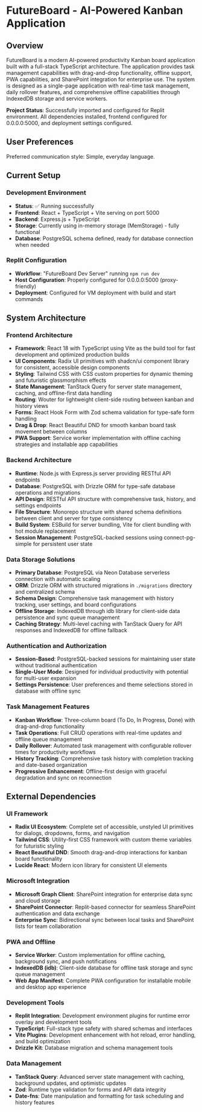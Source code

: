 # FutureBoard - AI-Powered Kanban Application

## Overview

FutureBoard is a modern AI-powered productivity Kanban board application built with a full-stack TypeScript architecture. The application provides task management capabilities with drag-and-drop functionality, offline support, PWA capabilities, and SharePoint integration for enterprise use. The system is designed as a single-page application with real-time task management, daily rollover features, and comprehensive offline capabilities through IndexedDB storage and service workers.

**Project Status**: Successfully imported and configured for Replit environment. All dependencies installed, frontend configured for 0.0.0.0:5000, and deployment settings configured.

## User Preferences

Preferred communication style: Simple, everyday language.

## Current Setup

### Development Environment
- **Status**: ✅ Running successfully 
- **Frontend**: React + TypeScript + Vite serving on port 5000
- **Backend**: Express.js + TypeScript 
- **Storage**: Currently using in-memory storage (MemStorage) - fully functional
- **Database**: PostgreSQL schema defined, ready for database connection when needed

### Replit Configuration
- **Workflow**: "FutureBoard Dev Server" running `npm run dev`
- **Host Configuration**: Properly configured for 0.0.0.0:5000 (proxy-friendly)
- **Deployment**: Configured for VM deployment with build and start commands

## System Architecture

### Frontend Architecture
- **Framework**: React 18 with TypeScript using Vite as the build tool for fast development and optimized production builds
- **UI Components**: Radix UI primitives with shadcn/ui component library for consistent, accessible design components
- **Styling**: Tailwind CSS with CSS custom properties for dynamic theming and futuristic glassmorphism effects
- **State Management**: TanStack Query for server state management, caching, and offline-first data handling
- **Routing**: Wouter for lightweight client-side routing between kanban and history views
- **Forms**: React Hook Form with Zod schema validation for type-safe form handling
- **Drag & Drop**: React Beautiful DND for smooth kanban board task movement between columns
- **PWA Support**: Service worker implementation with offline caching strategies and installable app capabilities

### Backend Architecture
- **Runtime**: Node.js with Express.js server providing RESTful API endpoints
- **Database**: PostgreSQL with Drizzle ORM for type-safe database operations and migrations
- **API Design**: RESTful API structure with comprehensive task, history, and settings endpoints
- **File Structure**: Monorepo structure with shared schema definitions between client and server for type consistency
- **Build System**: ESBuild for server bundling, Vite for client bundling with hot module replacement
- **Session Management**: PostgreSQL-backed sessions using connect-pg-simple for persistent user state

### Data Storage Solutions
- **Primary Database**: PostgreSQL via Neon Database serverless connection with automatic scaling
- **ORM**: Drizzle ORM with structured migrations in `./migrations` directory and centralized schema
- **Schema Design**: Comprehensive task management with history tracking, user settings, and board configurations
- **Offline Storage**: IndexedDB through idb library for client-side data persistence and sync queue management
- **Caching Strategy**: Multi-level caching with TanStack Query for API responses and IndexedDB for offline fallback

### Authentication and Authorization
- **Session-Based**: PostgreSQL-backed sessions for maintaining user state without traditional authentication
- **Single-User Mode**: Designed for individual productivity with potential for multi-user expansion
- **Settings Persistence**: User preferences and theme selections stored in database with offline sync

### Task Management Features
- **Kanban Workflow**: Three-column board (To Do, In Progress, Done) with drag-and-drop functionality
- **Task Operations**: Full CRUD operations with real-time updates and offline queue management
- **Daily Rollover**: Automated task management with configurable rollover times for productivity workflows
- **History Tracking**: Comprehensive task history with completion tracking and date-based organization
- **Progressive Enhancement**: Offline-first design with graceful degradation and sync on reconnection

## External Dependencies

### UI Framework
- **Radix UI Ecosystem**: Complete set of accessible, unstyled UI primitives for dialogs, dropdowns, forms, and navigation
- **Tailwind CSS**: Utility-first CSS framework with custom theme variables for futuristic styling
- **React Beautiful DND**: Smooth drag-and-drop interactions for kanban board functionality
- **Lucide React**: Modern icon library for consistent UI elements

### Microsoft Integration
- **Microsoft Graph Client**: SharePoint integration for enterprise data sync and cloud storage
- **SharePoint Connector**: Replit-based connector for seamless SharePoint authentication and data exchange
- **Enterprise Sync**: Bidirectional sync between local tasks and SharePoint lists for team collaboration

### PWA and Offline
- **Service Worker**: Custom implementation for offline caching, background sync, and push notifications
- **IndexedDB (idb)**: Client-side database for offline task storage and sync queue management
- **Web App Manifest**: Complete PWA configuration for installable mobile and desktop app experience

### Development Tools
- **Replit Integration**: Development environment plugins for runtime error overlay and development tools
- **TypeScript**: Full-stack type safety with shared schemas and interfaces
- **Vite Plugins**: Development enhancement with hot reload, error handling, and build optimization
- **Drizzle Kit**: Database migration and schema management tools

### Data Management
- **TanStack Query**: Advanced server state management with caching, background updates, and optimistic updates
- **Zod**: Runtime type validation for forms and API data integrity
- **Date-fns**: Date manipulation and formatting for task scheduling and history features